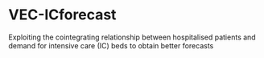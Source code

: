 # VEC-ICforecast
Exploiting the cointegrating relationship between hospitalised patients and demand for intensive care (IC) beds to obtain better forecasts
